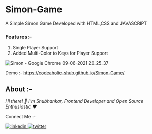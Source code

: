 # Simon-Game

A Simple Simon Game Developed with HTML,CSS and JAVASCRIPT


### Features:-

1) Single Player Support 
2) Added Multi-Color to Keys for Player Support


![Simon - Google Chrome 09-06-2021 20_25_37](https://user-images.githubusercontent.com/65807708/121381266-31d63800-c963-11eb-9dff-ddffc2fc8839.png)



Demo :- https://codeaholic-shub.github.io/Simon-Game/


## About :-

_Hi there! 👋_
_I'm Shubhankar, Frontend Developer and Open Source Enthusiastic ❤️_


Connect Me :- 

<a href="https://www.linkedin.com/in/shubhankar-poddar-b58684193/" target="blank">
    <img src="https://img.icons8.com/color/30/000000/linkedin.png" alt="linkedin" />
</a>
  
<a href="https://twitter.com/ShubhankarPodd6" target="blank">
    <img src="https://img.icons8.com/fluent/30/000000/twitter.png" alt="twitter" />
</a>
